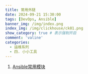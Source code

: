 ```yaml
---
title: 常用外链
date: 2024-09-21 15:30:00
tags: [DevOps, Ansible]
banner_img: /img/index.png
index_img: /img/clickhouse/ck01.png
show_category: true # 表示强制开启
comment: 'valine'
categories:
  - 运维系列
  - 四. 小小工具
---
```

1. [Ansible常用模块](https://blog.csdn.net/m0_55005311/article/details/119839885)